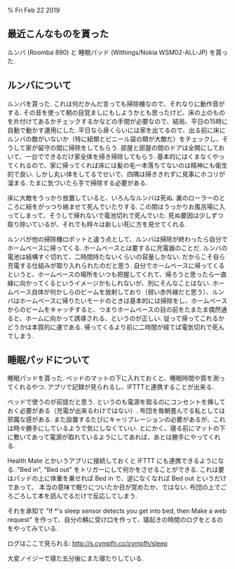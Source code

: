 % Fri Feb 22 2019

## 最近こんなものを貰った

ルンバ (Roomba 890) と 睡眠パッド (Withings/Nokia WSM02-ALL-JP) を貰った.

## ルンバについて

ルンバを貰った.
これは何だかんだ言っても掃除機なので、それなりに動作音がする.
その音を使って朝の目覚ましにもしようかとも思ったけど、床の上のものを片付けてあるかチェックするかなどの手間が必要なので、結局、平日の15時に自動で動かす運用にした.
平日なら昼くらいには家を出てるので、出る前に床にルンバの敵がいないか（特に紐類とビニール袋の類が大敵だ）をチェックし、そうして家が留守の間に掃除をしてもらう.
部屋と部屋の間のドアは全開にしておいて、一台でできるだけ家全体を掃き掃除してもらう.
基本的にはくまなくやってくれるので、家に帰ってくれば床には髪の毛一本落ちてないのは精神にも衛生的で良い.
しかし丸い体をしてるでせいで、四隅は掃ききれずに見事にホコリが溜まる.
たまに気づいたら手で掃除する必要がある.

床に大敵をうっかり放置していると、いろんなルンバは死ぬ.
裏のローラーのところに紐をがっつり絡ませて死んでいたりする.
この間はうっかりお風呂場に入ってしまって、そうして帰れないで電池切れで死んでいた.
死ぬ要因は少しずつ取り除いているが、それでも時々は新しい死に方を見せてくれる.

ルンバが他の掃除機ロボットと違う点として、ルンバは掃除が終わったら自分でホームベースに帰ってくる.
ホームベースとは要するに充電器のことだ.
ルンバの電池は結構すぐ切れて、二時間持たないくらいの容量しかない.
だからこそ自ら充電する仕組みが取り入れられたのだと思う.
自分でホームベースに帰ってくるというと、ホームベースの場所をいつも把握してくれて、帰ろうと思ったら一直線に向かってくるというイメージかもしれないが、別にそんなことはない.
ホームベース自体が何かしらのビームを放射しており（弱い赤外線だと思う）、ルンバはホームベースに帰りたいモードのときは基本的には掃除をし、ホームベースからのビームをキャッチすると、つまりホームベースの目の前をたまたま偶然通ると、ホームに向かって誘導される、というのが正しい.
従って帰ってこれるかどうかは本質的に運である.
帰ってくるより前に二時間が経てば電気切れで死んでしまう.

## 睡眠パッドについて

睡眠パッドを貰った.
ベッドのマットの下に入れておくと、睡眠時間や質を測ってくれるやつ.
アプリで記録が見られるし、IFTTTと連携することが出来る.

ベッドで使うのが前提だと思う.
というのも電源を取るのにコンセントを挿しておく必要がある（充電が出来るわけではない）.
布団を毎朝畳んでる私としては邪魔な感がある.
また設置するたびにキャリブレーションの必要があるが、これは時々勝手にしているようで気にしなくていい.
とにかく、寝る前にマットの下に敷いてあって電源が取れているようにしてあれば、あとは勝手にやってくれる.

Health Mate とかいうアプリに接続しておくと IFTTT にも連携できるようになる.
"Bed in", "Bed out" をトリガーにして何かをさせることができる.
これは要はパッドの上に体重を乗せれば Bed in で、逆になくなれば Bed out というだけであって、
本当の意味で眠りについたか目が覚めたか、ではない.
布団の上でごろごろして本を読んでるだけで反応してしまう.

それを承知で
"If *'s sleep sensor detects you get into bed, then Make a web request"
を作って、自分の鯖に受け口を作って、寝起きの時間のログをとるのをやってみている.

ログはここで見られる:
http://s.cympfh.cc/cympfh/sleep

大変ノイジーで寝た五分後にまた寝たりしている.
